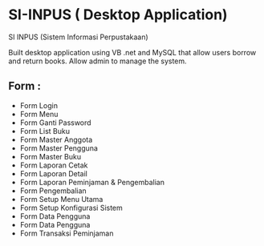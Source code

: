 # SI-INPUS ( Desktop Application)
SI INPUS (Sistem Informasi Perpustakaan) 

 Built desktop application using VB .net and MySQL that allow users borrow and return books. Allow admin to manage the system.


## Form :

- Form Login 
- Form Menu 
- Form Ganti Password
- Form List Buku
- Form Master Anggota
- Form Master Pengguna
- Form Master Buku
- Form Laporan Cetak 
- Form Laporan Detail
- Form Laporan Peminjaman & Pengembalian
- Form Pengembalian
- Form Setup Menu Utama
- Form Setup Konfigurasi Sistem
- Form Data Pengguna
- Form Data Pengguna 
- Form Transaksi Peminjaman


